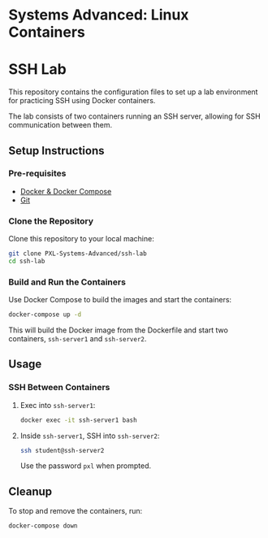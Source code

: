 # Systems Advanced: Linux Containers
# SSH Lab

This repository contains the configuration files to set up a lab environment for practicing SSH using Docker containers.

The lab consists of two containers running an SSH server, allowing for SSH communication between them.

## Setup Instructions

### Pre-requisites

- [Docker & Docker Compose](https://www.docker.com/get-started)
- [Git](https://github.com/git-guides/install-git)

### Clone the Repository

Clone this repository to your local machine:

```sh
git clone PXL-Systems-Advanced/ssh-lab
cd ssh-lab
```

### Build and Run the Containers

Use Docker Compose to build the images and start the containers:

```sh
docker-compose up -d
```

This will build the Docker image from the Dockerfile and start two containers, `ssh-server1` and `ssh-server2`.

## Usage

### SSH Between Containers

1. Exec into `ssh-server1`:

    ```sh
    docker exec -it ssh-server1 bash
    ```

2. Inside `ssh-server1`, SSH into `ssh-server2`:

    ```sh
    ssh student@ssh-server2
    ```

    Use the password `pxl` when prompted.

## Cleanup

To stop and remove the containers, run:

```sh
docker-compose down
```

